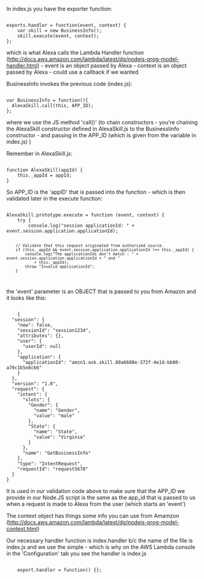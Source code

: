 In index.js you have the exporter function:

<code>
exports.handler = function(event, context) {
	var skill = new BusinessInfo();
	skill.execute(event, context);
};
</code>

which is what Alexa calls the Lambda Handler function (http://docs.aws.amazon.com/lambda/latest/dg/nodejs-prog-model-handler.html)
	- event is an object passed by Alexa
	- context is an object passed by Alexa
	- could use a callback if we wanted 

BusinessInfo invokes the previous code (index.js):

<code>
var BusinessInfo = function(){
  AlexaSkill.call(this, APP_ID);
};
</code>

where we use the JS method 'call()' (to chain constructors - you're chaining the AlexaSkill constructor defined in AlexaSkill.js to the BusinessIinfo constructor - and passing in the APP_ID (which is given from the variable in index.js) )

Remember in AlexaSkill.js:

<code>
function AlexaSkill(appId) {
    this._appId = appId;
}
</code>

So APP_ID is the 'appID' that is passed into the function - which is then validated later in the execute function:

<code>
AlexaSkill.prototype.execute = function (event, context) {
    try {
        console.log("session applicationId: " + event.session.application.applicationId);

        // Validate that this request originated from authorized source.
        if (this._appId && event.session.application.applicationId !== this._appId) {
            console.log("The applicationIds don't match : " + event.session.application.applicationId + " and "
                + this._appId);
            throw "Invalid applicationId";
        }
</code>

the 'event' parameter is an OBJECT that is passed to you from Amazon and it looks like this:

<code>
	{
  "session": {
    "new": false,
    "sessionId": "session1234",
    "attributes": {},
    "user": {
      "userId": null
    },
    "application": {
      "applicationId": "amzn1.ask.skill.80a6688e-372f-4e1d-bb80-a70c1b5e8cb6"
    }
  },
  "version": "1.0",
  "request": {
    "intent": {
      "slots": {
        "Gender": {
          "name": "Gender",
          "value": "male"
        },
        "State": {
          "name": "State",
          "value": "Virginia"
        }
      },
      "name": "GetBusinessInfo"
    },
    "type": "IntentRequest",
    "requestId": "request5678"
  }
}
</code>

It is used in our validation code above to make sure that the APP_ID we provide in our Node.JS script is the same as the app_id that is passed to us when a request is made to Alexa from the user (which starts an 'event')

The context object has things some info you can use from Amamzon (http://docs.aws.amazon.com/lambda/latest/dg/nodejs-prog-model-context.html)

Our necessary handler function is index.handler b/c the name of the file is index.js and we use the simple - which is why on the AWS Lambda console in the 'Configuration' tab you see the handler is index.js

<code>
	export.handler = function() {}; 
</code>

